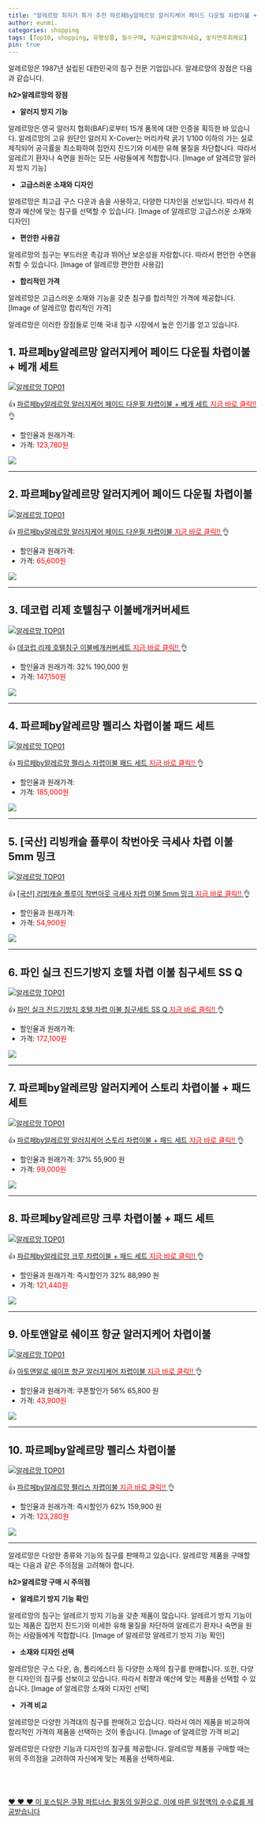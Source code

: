 ```yaml
---
title: "알레르망 최저가 특가 추천 파르페by알레르망 알러지케어 페이드 다운필 차렵이불 + 베개 세트 비교 장점 구매가이드"
author: eunmi.
categories: shopping
tags: [Top10, shopping, 유행상품, 필수구매, 지금바로클릭하세요, 놓치면후회해요]
pin: true
---
```

알레르망은 1987년 설립된 대한민국의 침구 전문 기업입니다. 알레르망의 장점은 다음과 같습니다.

**h2>알레르망의 장점**

* **알러지 방지 기능**

알레르망은 영국 알러지 협회(BAF)로부터 15개 품목에 대한 인증을 획득한 바 있습니다. 알레르망의 고유 원단인 알러지 X-Cover는 머리카락 굵기 1/100 이하의 가는 실로 제직되어 공극률을 최소화하여 집먼지 진드기와 미세한 유해 물질을 차단합니다. 따라서 알레르기 환자나 숙면을 원하는 모든 사람들에게 적합합니다.
[Image of 알레르망 알러지 방지 기능]

* **고급스러운 소재와 디자인**

알레르망은 최고급 구스 다운과 솜을 사용하고, 다양한 디자인을 선보입니다. 따라서 취향과 예산에 맞는 침구를 선택할 수 있습니다.
[Image of 알레르망 고급스러운 소재와 디자인]

* **편안한 사용감**

알레르망의 침구는 부드러운 촉감과 뛰어난 보온성을 자랑합니다. 따라서 편안한 수면을 취할 수 있습니다.
[Image of 알레르망 편안한 사용감]

* **합리적인 가격**

알레르망은 고급스러운 소재와 기능을 갖춘 침구를 합리적인 가격에 제공합니다.
[Image of 알레르망 합리적인 가격]

알레르망은 이러한 장점들로 인해 국내 침구 시장에서 높은 인기를 얻고 있습니다.

   

## 1. 파르페by알레르망 알러지케어 페이드 다운필 차렵이불 + 베개 세트

[![알레르망 TOP01](https://thumbnail6.coupangcdn.com/thumbnails/remote/230x230ex/image/retail/images/2023/08/22/18/1/665a2881-f5e4-49fa-92e7-8d90649967c9.jpg)](https://link.coupang.com/re/AFFSDP?lptag=AF3617701&subid=GithubCoopas&pageKey=7547160350&traceid=V0-153&itemId=19853074756&vendorItemId=86954221507)


👍 [파르페by알레르망 알러지케어 페이드 다운필 차렵이불 + 베개 세트 <font color=red> 지금 바로 클릭!! </font> ](https://link.coupang.com/re/AFFSDP?lptag=AF3617701&subid=GithubCoopas&pageKey=7547160350&traceid=V0-153&itemId=19853074756&vendorItemId=86954221507) 👌 


- 할인율과 원래가격: 
- 가격: <span style='color:red'>123,780원</span>

[![](/discount_price.png)](https://link.coupang.com/re/AFFSDP?lptag=AF3617701&subid=GithubCoopas&pageKey=7547160350&traceid=V0-153&itemId=19853074756&vendorItemId=86954221507)

---


   

## 2. 파르페by알레르망 알러지케어 페이드 다운필 차렵이불

[![알레르망 TOP01](https://thumbnail10.coupangcdn.com/thumbnails/remote/230x230ex/image/retail/images/2023/08/24/15/0/e59e121b-6b0c-4d90-b4e7-94b3c2a4cf74.jpg)](https://link.coupang.com/re/AFFSDP?lptag=AF3617701&subid=GithubCoopas&pageKey=7551574811&traceid=V0-153&itemId=19874550866&vendorItemId=86975202120)


👍 [파르페by알레르망 알러지케어 페이드 다운필 차렵이불 <font color=red> 지금 바로 클릭!! </font> ](https://link.coupang.com/re/AFFSDP?lptag=AF3617701&subid=GithubCoopas&pageKey=7551574811&traceid=V0-153&itemId=19874550866&vendorItemId=86975202120) 👌 


- 할인율과 원래가격: 
- 가격: <span style='color:red'>65,600원</span>

[![](/discount_price.png)](https://link.coupang.com/re/AFFSDP?lptag=AF3617701&subid=GithubCoopas&pageKey=7551574811&traceid=V0-153&itemId=19874550866&vendorItemId=86975202120)

---


   

## 3. 데코럽 리제 호텔침구 이불베개커버세트

[![알레르망 TOP01](https://thumbnail6.coupangcdn.com/thumbnails/remote/230x230ex/image/rs_quotation_api/xhurkq6z/173a1140d72b4857a4f42b2649b3f2da.jpg)](https://link.coupang.com/re/AFFSDP?lptag=AF3617701&subid=GithubCoopas&pageKey=7565068601&traceid=V0-153&itemId=19939424778&vendorItemId=87183631101)


👍 [데코럽 리제 호텔침구 이불베개커버세트 <font color=red> 지금 바로 클릭!! </font> ](https://link.coupang.com/re/AFFSDP?lptag=AF3617701&subid=GithubCoopas&pageKey=7565068601&traceid=V0-153&itemId=19939424778&vendorItemId=87183631101) 👌 


- 할인율과 원래가격: 32%  190,000   원
- 가격: <span style='color:red'>147,150원</span>

[![](/discount_price.png)](https://link.coupang.com/re/AFFSDP?lptag=AF3617701&subid=GithubCoopas&pageKey=7565068601&traceid=V0-153&itemId=19939424778&vendorItemId=87183631101)

---


   

## 4. 파르페by알레르망 펠리스 차렵이불 패드 세트

[![알레르망 TOP01](https://thumbnail10.coupangcdn.com/thumbnails/remote/230x230ex/image/retail/images/2023/08/22/17/8/863f91fe-bb7f-4b87-83f2-710fa16f5f20.jpg)](https://link.coupang.com/re/AFFSDP?lptag=AF3617701&subid=GithubCoopas&pageKey=7547160385&traceid=V0-153&itemId=19853074901&vendorItemId=86954221637)


👍 [파르페by알레르망 펠리스 차렵이불 패드 세트 <font color=red> 지금 바로 클릭!! </font> ](https://link.coupang.com/re/AFFSDP?lptag=AF3617701&subid=GithubCoopas&pageKey=7547160385&traceid=V0-153&itemId=19853074901&vendorItemId=86954221637) 👌 


- 할인율과 원래가격: 
- 가격: <span style='color:red'>185,000원</span>

[![](/discount_price.png)](https://link.coupang.com/re/AFFSDP?lptag=AF3617701&subid=GithubCoopas&pageKey=7547160385&traceid=V0-153&itemId=19853074901&vendorItemId=86954221637)

---


   

## 5. [국산] 리빙캐슬 플루이 착번아웃 극세사 차렵 이불 5mm 밍크

[![알레르망 TOP01](https://thumbnail7.coupangcdn.com/thumbnails/remote/230x230ex/image/vendor_inventory/fb59/1c8dac018d5fb2f3ce99185213e9c3b68b8fc98f1618f400f52ba8edabc7.jpg)](https://link.coupang.com/re/AFFSDP?lptag=AF3617701&subid=GithubCoopas&pageKey=6928753260&traceid=V0-153&itemId=16758510625&vendorItemId=83939973178)


👍 [[국산] 리빙캐슬 플루이 착번아웃 극세사 차렵 이불 5mm 밍크 <font color=red> 지금 바로 클릭!! </font> ](https://link.coupang.com/re/AFFSDP?lptag=AF3617701&subid=GithubCoopas&pageKey=6928753260&traceid=V0-153&itemId=16758510625&vendorItemId=83939973178) 👌 


- 할인율과 원래가격: 
- 가격: <span style='color:red'>54,900원</span>

[![](/discount_price.png)](https://link.coupang.com/re/AFFSDP?lptag=AF3617701&subid=GithubCoopas&pageKey=6928753260&traceid=V0-153&itemId=16758510625&vendorItemId=83939973178)

---


   

## 6. 파인 실크 진드기방지 호텔 차렵 이불 침구세트 SS Q

[![알레르망 TOP01](https://thumbnail7.coupangcdn.com/thumbnails/remote/230x230ex/image/vendor_inventory/53c5/e9b3d45e3ac0ad09231ba38b49659ffaaee64531070271b6fead46fcd711.jpg)](https://link.coupang.com/re/AFFSDP?lptag=AF3617701&subid=GithubCoopas&pageKey=5890885413&traceid=V0-153&itemId=10358536642&vendorItemId=77640692275)


👍 [파인 실크 진드기방지 호텔 차렵 이불 침구세트 SS Q <font color=red> 지금 바로 클릭!! </font> ](https://link.coupang.com/re/AFFSDP?lptag=AF3617701&subid=GithubCoopas&pageKey=5890885413&traceid=V0-153&itemId=10358536642&vendorItemId=77640692275) 👌 


- 할인율과 원래가격: 
- 가격: <span style='color:red'>172,100원</span>

[![](/discount_price.png)](https://link.coupang.com/re/AFFSDP?lptag=AF3617701&subid=GithubCoopas&pageKey=5890885413&traceid=V0-153&itemId=10358536642&vendorItemId=77640692275)

---


   

## 7. 파르페by알레르망 알러지케어 스토리 차렵이불 + 패드 세트

[![알레르망 TOP01](https://thumbnail7.coupangcdn.com/thumbnails/remote/230x230ex/image/rs_quotation_api/i98cqxjv/0d85d82e683d44959e09f9bf7030c27f.jpg)](https://link.coupang.com/re/AFFSDP?lptag=AF3617701&subid=GithubCoopas&pageKey=7374402100&traceid=V0-153&itemId=19030773232&vendorItemId=87090318919)


👍 [파르페by알레르망 알러지케어 스토리 차렵이불 + 패드 세트 <font color=red> 지금 바로 클릭!! </font> ](https://link.coupang.com/re/AFFSDP?lptag=AF3617701&subid=GithubCoopas&pageKey=7374402100&traceid=V0-153&itemId=19030773232&vendorItemId=87090318919) 👌 


- 할인율과 원래가격: 37%  55,900   원
- 가격: <span style='color:red'>99,000원</span>

[![](/discount_price.png)](https://link.coupang.com/re/AFFSDP?lptag=AF3617701&subid=GithubCoopas&pageKey=7374402100&traceid=V0-153&itemId=19030773232&vendorItemId=87090318919)

---


   

## 8. 파르페by알레르망 크루 차렵이불 + 패드 세트

[![알레르망 TOP01](https://thumbnail8.coupangcdn.com/thumbnails/remote/230x230ex/image/rs_quotation_api/g9qdhjtk/bdfb608a6ea445808d13570c197e4b82.jpg)](https://link.coupang.com/re/AFFSDP?lptag=AF3617701&subid=GithubCoopas&pageKey=7576733132&traceid=V0-153&itemId=19992519446&vendorItemId=87090319333)


👍 [파르페by알레르망 크루 차렵이불 + 패드 세트 <font color=red> 지금 바로 클릭!! </font> ](https://link.coupang.com/re/AFFSDP?lptag=AF3617701&subid=GithubCoopas&pageKey=7576733132&traceid=V0-153&itemId=19992519446&vendorItemId=87090319333) 👌 


- 할인율과 원래가격: 즉시할인가 32%  88,990   원
- 가격: <span style='color:red'>121,440원</span>

[![](/discount_price.png)](https://link.coupang.com/re/AFFSDP?lptag=AF3617701&subid=GithubCoopas&pageKey=7576733132&traceid=V0-153&itemId=19992519446&vendorItemId=87090319333)

---


   

## 9. 아토앤알로 쉐이프 항균 알러지케어 차렵이불

[![알레르망 TOP01](https://thumbnail6.coupangcdn.com/thumbnails/remote/230x230ex/image/retail/images/1964231739501266-283e83e2-f32b-4d4a-b3bf-29d6807ca106.jpg)](https://link.coupang.com/re/AFFSDP?lptag=AF3617701&subid=GithubCoopas&pageKey=1377038462&traceid=V0-153&itemId=2410600285&vendorItemId=70405106568)


👍 [아토앤알로 쉐이프 항균 알러지케어 차렵이불 <font color=red> 지금 바로 클릭!! </font> ](https://link.coupang.com/re/AFFSDP?lptag=AF3617701&subid=GithubCoopas&pageKey=1377038462&traceid=V0-153&itemId=2410600285&vendorItemId=70405106568) 👌 


- 할인율과 원래가격: 쿠폰할인가 56%  65,800   원
- 가격: <span style='color:red'>43,900원</span>

[![](/discount_price.png)](https://link.coupang.com/re/AFFSDP?lptag=AF3617701&subid=GithubCoopas&pageKey=1377038462&traceid=V0-153&itemId=2410600285&vendorItemId=70405106568)

---


   

## 10. 파르페by알레르망 펠리스 차렵이불

[![알레르망 TOP01](https://thumbnail7.coupangcdn.com/thumbnails/remote/230x230ex/image/rs_quotation_api/ycdgxbyx/4338cb5b396b44019c512e6449d87bf3.jpg)](https://link.coupang.com/re/AFFSDP?lptag=AF3617701&subid=GithubCoopas&pageKey=7110085653&traceid=V0-153&itemId=17772095204&vendorItemId=86971774294)


👍 [파르페by알레르망 펠리스 차렵이불 <font color=red> 지금 바로 클릭!! </font> ](https://link.coupang.com/re/AFFSDP?lptag=AF3617701&subid=GithubCoopas&pageKey=7110085653&traceid=V0-153&itemId=17772095204&vendorItemId=86971774294) 👌 


- 할인율과 원래가격: 즉시할인가 62%  159,900   원
- 가격: <span style='color:red'>123,280원</span>

[![](/discount_price.png)](https://link.coupang.com/re/AFFSDP?lptag=AF3617701&subid=GithubCoopas&pageKey=7110085653&traceid=V0-153&itemId=17772095204&vendorItemId=86971774294)

---
알레르망은 다양한 종류와 기능의 침구를 판매하고 있습니다. 알레르망 제품을 구매할 때는 다음과 같은 주의점을 고려해야 합니다.

**h2>알레르망 구매 시 주의점**

* **알레르기 방지 기능 확인**

알레르망의 침구는 알레르기 방지 기능을 갖춘 제품이 많습니다. 알레르기 방지 기능이 있는 제품은 집먼지 진드기와 미세한 유해 물질을 차단하여 알레르기 환자나 숙면을 원하는 사람들에게 적합합니다.
[Image of 알레르망 알레르기 방지 기능 확인]

* **소재와 디자인 선택**

알레르망은 구스 다운, 솜, 폴리에스터 등 다양한 소재의 침구를 판매합니다. 또한, 다양한 디자인의 침구를 선보이고 있습니다. 따라서 취향과 예산에 맞는 제품을 선택할 수 있습니다.
[Image of 알레르망 소재와 디자인 선택]

* **가격 비교**

알레르망은 다양한 가격대의 침구를 판매하고 있습니다. 따라서 여러 제품을 비교하여 합리적인 가격의 제품을 선택하는 것이 좋습니다.
[Image of 알레르망 가격 비교]

알레르망은 다양한 기능과 디자인의 침구를 제공합니다. 알레르망 제품을 구매할 때는 위의 주의점을 고려하여 자신에게 맞는 제품을 선택하세요.<br><br><br><br><br> [ ❤ ❤ ❤ 이 포스팅은 쿠팡 파트너스 활동의 일환으로, 이에 따른 일정액의 수수료를 제공받습니다](https://link.coupang.com/a/bcEFyh)